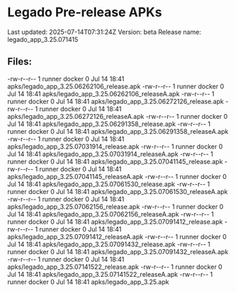 # Legado Pre-release APKs
Last updated: 2025-07-14T07:31:24Z
Version: beta
Release name: legado_app_3.25.071415
## Files:
-rw-r--r-- 1 runner docker 0 Jul 14 18:41 apks/legado_app_3.25.06262106_release.apk
-rw-r--r-- 1 runner docker 0 Jul 14 18:41 apks/legado_app_3.25.06262106_releaseA.apk
-rw-r--r-- 1 runner docker 0 Jul 14 18:41 apks/legado_app_3.25.06272126_release.apk
-rw-r--r-- 1 runner docker 0 Jul 14 18:41 apks/legado_app_3.25.06272126_releaseA.apk
-rw-r--r-- 1 runner docker 0 Jul 14 18:41 apks/legado_app_3.25.06291358_release.apk
-rw-r--r-- 1 runner docker 0 Jul 14 18:41 apks/legado_app_3.25.06291358_releaseA.apk
-rw-r--r-- 1 runner docker 0 Jul 14 18:41 apks/legado_app_3.25.07031914_release.apk
-rw-r--r-- 1 runner docker 0 Jul 14 18:41 apks/legado_app_3.25.07031914_releaseA.apk
-rw-r--r-- 1 runner docker 0 Jul 14 18:41 apks/legado_app_3.25.07041145_release.apk
-rw-r--r-- 1 runner docker 0 Jul 14 18:41 apks/legado_app_3.25.07041145_releaseA.apk
-rw-r--r-- 1 runner docker 0 Jul 14 18:41 apks/legado_app_3.25.07061530_release.apk
-rw-r--r-- 1 runner docker 0 Jul 14 18:41 apks/legado_app_3.25.07061530_releaseA.apk
-rw-r--r-- 1 runner docker 0 Jul 14 18:41 apks/legado_app_3.25.07062156_release.apk
-rw-r--r-- 1 runner docker 0 Jul 14 18:41 apks/legado_app_3.25.07062156_releaseA.apk
-rw-r--r-- 1 runner docker 0 Jul 14 18:41 apks/legado_app_3.25.07091412_release.apk
-rw-r--r-- 1 runner docker 0 Jul 14 18:41 apks/legado_app_3.25.07091412_releaseA.apk
-rw-r--r-- 1 runner docker 0 Jul 14 18:41 apks/legado_app_3.25.07091432_release.apk
-rw-r--r-- 1 runner docker 0 Jul 14 18:41 apks/legado_app_3.25.07091432_releaseA.apk
-rw-r--r-- 1 runner docker 0 Jul 14 18:41 apks/legado_app_3.25.07141522_release.apk
-rw-r--r-- 1 runner docker 0 Jul 14 18:41 apks/legado_app_3.25.07141522_releaseA.apk
-rw-r--r-- 1 runner docker 0 Jul 14 18:41 apks/legado_app_3.25.apk
